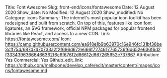 Title: Font Awesome
Slug: front-end/icons/fontawesome
Date: 12 August 2020
Show_date: No
Modified: 12 August 2020
Show_modified: No
Category: icons
Summary: The internet's most popular icon toolkit has been redesigned and built from scratch. On top of this, features like icon font ligatures, an SVG framework, official NPM packages for popular frontend libraries like React, and access to a new CDN.
Link: https://fontawesome.com/
Icon: https://camo.githubusercontent.com/ea918e1b9b63970c16e946fc131bf36be3cff754/68747470733a2f2f696d672e666f7274617765736f6d652e636f6d2f33343963666466362f6c6f676f2d66612d667265652e737667
Attribution: Yes
Commercial: Yes
Github_edit_link: https://github.com/melboone/develop_cafe/edit/master/content/images/icons/fontawesome.md